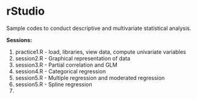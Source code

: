 # rStudio
Sample codes to conduct descriptive and multivariate statistical analysis. 

**Sessions:**

1. practice1.R - load, libraries, view data, compute univariate variables
2. session2.R - Graphical representation of data
3. session3.R - Partial correlation and GLM
4. session4.R - Categorical regression
5. session5.R - Multiple regression and moderated regression
6. session5.R - Spline regression
7. 
